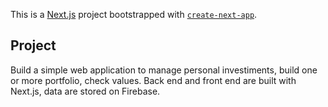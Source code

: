 This is a [Next.js](https://nextjs.org/) project bootstrapped with [`create-next-app`](https://github.com/vercel/next.js/tree/canary/packages/create-next-app).

## Project
Build a simple web application to manage personal investiments, build one or more portfolio, check values.
Back end and front end are built with Next.js, data are stored on Firebase.
